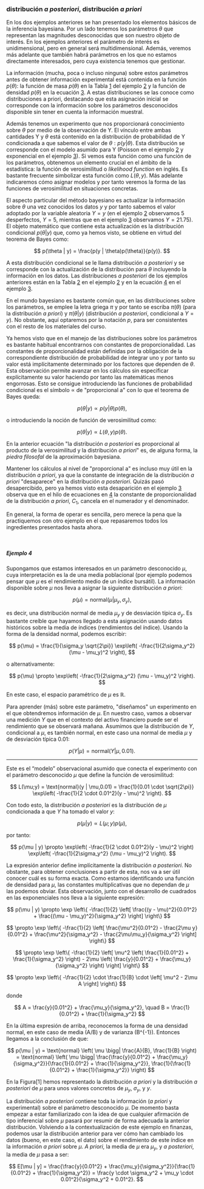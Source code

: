 ### distribución *a posteriori*, distribución *a priori*


En los dos ejemplos anteriores se han presentado los elementos básicos de la inferencia bayesiana. Por un lado tenemos los parámetros $\theta$ que representan las magnitudes desconocidas que son nuestro objeto de interés. En los ejemplos anteriores el parámetro de interés es unidimensional, pero en general será multidimensional. Además, veremos más adelante que también habrá parámetros en los que no estamos directamente interesados, pero cuya existencia tenemos que gestionar.


La información (mucha, poca o incluso ninguna) sobre estos parámetros antes de obtener información experimental está contenida en la función $p(\theta)$: la función de masa $p(\theta)$ en la Tabla [1](03_Bayes_variables_aleatorias_discretas.md#tabla-1) del ejemplo [2](03_Bayes_variables_aleatorias_discretas.md#ejemplo-2) y la función de densidad $p(\theta)$ en la ecuación [3](04_Bayes_variables_continuas.md#3). A estas distribuciones se las conoce como distribuciones a priori, destacando que esta asignación inicial se corresponde con la información sobre los parámetros desconocidos disponible sin tener en cuenta la información muestral.


Además tenemos un experimento que nos proporcionará conocimiento sobre $\theta$ por medio de la observación de Y. El vínculo entre ambas cantidades Y y $\theta$ está contenido en la distribución de probabilidad de Y condicionada a que sabemos el valor de $\theta: p(y | \theta)$. Esta distribución se corresponde con el modelo asumido para Y (Poisson en el ejemplo  [2](03_Bayes_variables_aleatorias_discretas.md#ejemplo-2) y exponencial en el ejemplo  [3](04_Bayes_variables_continuas.md#ejemplo-3)). Si vemos esta función como una función de los parámetros, obtenemos un elemento crucial en el ámbito de la estadística: la función de verosimilitud o *likelihood function* en inglés. Es bastante frecuente simbolizar esta función como $L(\theta,y)$. Más adelante indicaremos cómo asignar modelos y por tanto veremos la forma de las funciones de verosimilitud en situaciones concretas.



El aspecto particular del método bayesiano es actualizar la información sobre $\theta$ una vez conocidos los datos $y$ y por tanto sabemos el valor adoptado por la variable aleatoria $Y = y$ (en el ejemplo [2](03_Bayes_variables_aleatorias_discretas.md#ejemplo-2) observamos 5 desperfectos, $Y = 5$, mientras que en el ejemplo [3](04_Bayes_variables_continuas.md#3) observamos $Y = 21.75$). El objeto matemático que contiene esta actualización es la distribución condicional $p(\theta | y)$ que, como ya hemos visto, se obtiene en virtud del teorema de Bayes como:

$$
p(\theta | y) = \frac{p(y | \theta)p(\theta)}{p(y)}.
$$

A esta distribución condicional se le llama distribución _a posteriori_ y se corresponde con la actualización de la distribución para $\theta$ incluyendo la información en los datos. Las distribuciones _a posteriori_ de los ejemplos anteriores están en la Tabla [2](03_Bayes_variables_aleatorias_discretas.md#ejemplo-2) en el ejemplo [2](03_Bayes_variables_aleatorias_discretas.md#ejemplo-2) y en la ecuación [4](04_Bayes_variables_continuas.md#4) en el ejemplo [3](04_Bayes_variables_continuas.md#3).

En el mundo bayesiano es bastante común que, en las distribuciones sobre los parámetros, se emplee la letra griega $\pi$ y por tanto se escriba $\pi(\theta)$ (para la distribución _a priori_) y $\pi(\theta | y)$ (distribución _a posteriori_, condicional a $Y = y$). No obstante, aquí optaremos por la notación $p$, para ser consistentes con el resto de los materiales del curso.

Ya hemos visto que en el manejo de las distribuciones sobre los parámetros es bastante habitual encontrarnos con constantes de proporcionalidad. Las constantes de proporcionalidad están definidas por la obligación de la correspondiente distribución de probabilidad de integrar uno y por tanto su valor está implícitamente determinado por los factores que dependen de $\theta$. Esta observación permite avanzar en los cálculos sin especificar explícitamente su valor haciendo por tanto las matemáticas menos engorrosas. Esto se consigue introduciendo las funciones de probabilidad condicional es el símbolo $\propto$ de "proporcional a" con lo que el teorema de Bayes queda:

$$
p(\theta | y) \propto p(y | \theta)p(\theta),
$$

o introduciendo la noción de función de verosimilitud como:

$$
p(\theta | y) \propto L(\theta,y)p(\theta).
$$

En la anterior ecuación "la distribución _a posteriori_ es proporcional al producto de la verosimilitud y la distribución _a priori_" es, de alguna forma, la _piedra filosofal_ de la aproximación bayesiana.

Mantener los cálculos al nivel de "proporcional a" es incluso muy útil en la distribución _a priori_, ya que la constante de integración de la distribución _a priori_ "desaparece" en la distribución _a posteriori_. Quizás pasó desapercibido, pero ya hemos visto esta desaparición en el ejemplo [3](04_Bayes_variables_continuas.md#3) observa que en el hilo de ecuaciones en [4](04_Bayes_variables_continuas.md#4) la constante de proporcionalidad de la distribución _a priori_, $C_1$, cancela en el numerador y el denominador.

En general, la forma de operar es sencilla, pero merece la pena que la practiquemos con otro ejemplo en el que repasaremos todos los ingredientes presentados hasta ahora.

<br>

##### Ejemplo 4

Supongamos que estamos interesados en un parámetro desconocido $\mu$, cuya interpretación es la de una media poblacional (por ejemplo podemos pensar que $\mu$ es el rendimiento medio de un índice bursátil). La información disponible sobre $\mu$ nos lleva a asignar la siguiente distribución _a priori_:

$$
p(\mu) = \text{normal}(\mu | \mu_y, \sigma_y),
$$

es decir, una distribución normal de media $\mu_y$ y de desviación típica $\sigma_y$. Es bastante creíble que hayamos llegado a esta asignación usando datos históricos sobre la media de índices (rendimientos del índice). Usando la forma de la densidad normal, podemos escribir:

$$
p(\mu) = \frac{1}{\sigma_y \sqrt{2\pi}} \exp\left( -\frac{1}{2\sigma_y^2} (\mu - \mu_y)^2 \right),
$$

o alternativamente:

$$
p(\mu) \propto \exp\left( -\frac{1}{2\sigma_y^2} (\mu - \mu_y)^2 \right).
$$

En este caso, el espacio paramétrico de $\mu$ es $\mathbb{R}$.

Para aprender (más) sobre este parámetro, "diseñamos" un experimento en el que obtendremos información de $\mu$. En nuestro caso, vamos a observar una medición $Y$ que en el contexto del activo financiero puede ser el rendimiento que se observará mañana. Asumimos que la distribución de $Y$, condicional a $\mu$, es también normal, en este caso una normal de media $\mu$ y de desviación típica 0.01:

$$
p(Y | \mu) = \text{normal}(Y | \mu, 0.01).
$$

---

Este es el “modelo” observacional asumido que conecta el experimento con el parámetro desconocido $\mu$ que define la función de verosimilitud:

$$
L(\mu;y) = \text{normal}(y | \mu,0.01) = \frac{1}{0.01 \cdot \sqrt{2\pi}} \exp\left( -\frac{1}{2 \cdot 0.01^2}(y - \mu)^2 \right).
$$

Con todo esto, la distribución _a posteriori_ es la distribución de $\mu$ condicionada a que $Y$ ha tomado el valor $y$:

$$
p(\mu | y) \propto L(\mu;y)p(\mu),
$$

por tanto:

$$
p(\mu | y) \propto \exp\left( -\frac{1}{2 \cdot 0.01^2}(y - \mu)^2 \right) \exp\left( -\frac{1}{2\sigma_y^2} (\mu - \mu_y)^2 \right).
$$

La expresión anterior define implícitamente la distribución _a posteriori_. No obstante, para obtener conclusiones a partir de esta, nos va a ser útil conocer cuál es su forma exacta. Como estamos identificando una función de densidad para $\mu$, las constantes multiplicativas que no dependan de $\mu$ las podemos obviar. Esta observación, junto con el desarrollo de cuadrados en las exponenciales nos lleva a la siguiente expresión:

$$
p(\mu | y) \propto \exp \left\{ -\frac{1}{2} \left[ \frac{(y - \mu)^2}{0.01^2} + \frac{(\mu - \mu_y)^2}{\sigma_y^2} \right] \right\}
$$

$$
\propto \exp \left\{ -\frac{1}{2} \left[ \frac{\mu^2}{0.01^2} - \frac{2\mu y}{0.01^2} + \frac{\mu^2}{\sigma_y^2} - \frac{2\mu\mu_y}{\sigma_y^2} \right] \right\}
$$

$$
\propto \exp \left\{ -\frac{1}{2} \left[ \mu^2 \left( \frac{1}{0.01^2} + \frac{1}{\sigma_y^2} \right) - 2\mu \left( \frac{y}{0.01^2} + \frac{\mu_y}{\sigma_y^2} \right) \right] \right\}
$$

$$
\propto \exp \left\{ -\frac{1}{2} \cdot \frac{1}{B} \cdot \left[ \mu^2 - 2\mu A \right] \right\}
$$

donde

$$
A = \frac{y}{0.01^2} + \frac{\mu_y}{\sigma_y^2}, \quad B = \frac{1}{0.01^2} + \frac{1}{\sigma_y^2}
$$

En la última expresión de arriba, reconocemos la forma de una densidad normal, en este caso de media \(A/B\) y de varianza \(B^{-1}\). Entonces llegamos a la conclusión de que:

$$
p(\mu | y) = \text{normal} \left( \mu \bigg| \frac{A}{B}, \frac{1}{B} \right) = \text{normal} \left( \mu \bigg| \frac{\frac{y}{0.01^2} + \frac{\mu_y}{\sigma_y^2}}{\frac{1}{0.01^2} + \frac{1}{\sigma_y^2}}, \frac{1}{\frac{1}{0.01^2} + \frac{1}{\sigma_y^2}} \right)
$$

En la Figura\[1\] hemos representado la distribución _a priori_ y la distribución _a posteriori_ de $\mu$ para unos valores concretos de $\mu_y$, $\sigma_y$, y $y$.

La distribución _a posteriori_ contiene toda la información (_a priori_ y experimental) sobre el parámetro desconocido $\mu$. De momento basta empezar a estar familiarizado con la idea de que cualquier afirmación de tipo inferencial sobre $\mu$ pasará por resumir de forma adecuada la anterior distribución. Volviendo a la contextualización de este ejemplo en finanzas, podemos usar la distribución anterior para ver cómo han cambiado los datos (bueno, en este caso, el dato) sobre el rendimiento de este índice en la información _a priori_ sobre $\mu$. _A priori_, la media de $\mu$ era $\mu_y$, y _a posteriori_, la media de $\mu$ pasa a ser:

$$
E[\mu | y] = \frac{\frac{y}{0.01^2} + \frac{\mu_y}{\sigma_y^2}}{\frac{1}{0.01^2} + \frac{1}{\sigma_y^2}} = \frac{y \cdot \sigma_y^2 + \mu_y \cdot 0.01^2}{\sigma_y^2 + 0.01^2}.
$$


